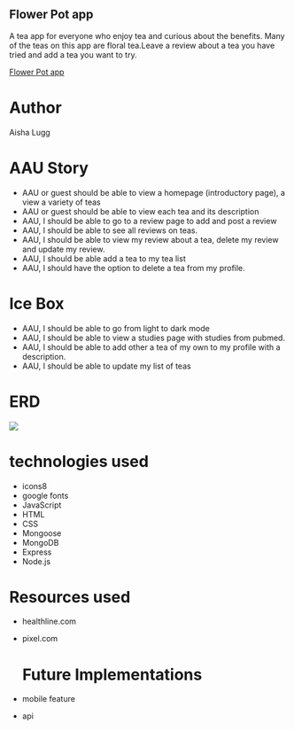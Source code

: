 ## Flower Pot app

A tea app for everyone who enjoy tea and curious about the benefits. 
Many of the teas on this app are floral tea.Leave a review about a tea you have
 tried and add a tea you want to try.  

<a href="https://flower-p0t.herokuapp.com/">Flower Pot app </a>

#  Author
Aisha Lugg

# AAU Story
* AAU or guest should be able to view a homepage (introductory page), a view a variety of teas
* AAU or guest should be able to view each tea and its description
* AAU, I should be able to go to a review page to add and post a review
* AAU, I should be able to see all reviews on teas.
* AAU, I should be able to view my review about a tea, delete my review and update my review.
* AAU, I should be able add a tea to my tea list
* AAU, I should have the option to delete a tea from my profile.
  
# Ice Box
* AAU, I should be able to go from light to dark mode
* AAU, I should be able to view a studies page with studies from pubmed.
* AAU, I should be able to add other a tea of my own  to my profile with a description.
* AAU, I should be able to update my list of teas

# ERD
![](https://imgur.com/XQgDjQ8)

# technologies used
* icons8
* google fonts
* JavaScript
* HTML
* CSS
* Mongoose
* MongoDB
* Express
* Node.js

# Resources used
* healthline.com
* pixel.com
  
  # Future Implementations
* mobile feature
* api
 